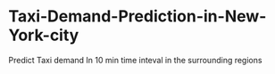 # Taxi-Demand-Prediction-in-New-York-city
Predict Taxi demand In 10 min time inteval in the surrounding regions
